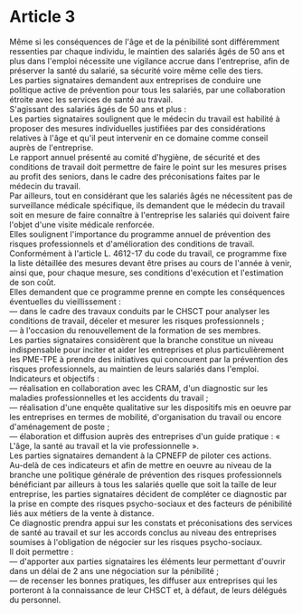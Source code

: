 # Article 3

  
 Même si les conséquences de l'âge et de la pénibilité sont différemment ressenties par chaque individu, le maintien des salariés âgés de 50 ans et plus dans l'emploi nécessite une vigilance accrue dans l'entreprise, afin de préserver la santé du salarié, sa sécurité voire même celle des tiers.  
 Les parties signataires demandent aux entreprises de conduire une politique active de prévention pour tous les salariés, par une collaboration étroite avec les services de santé au travail.  
 S'agissant des salariés âgés de 50 ans et plus :  
 Les parties signataires soulignent que le médecin du travail est habilité à proposer des mesures individuelles justifiées par des considérations relatives à l'âge et qu'il peut intervenir en ce domaine comme conseil auprès de l'entreprise.  
 Le rapport annuel présenté au comité d'hygiène, de sécurité et des conditions de travail doit permettre de faire le point sur les mesures prises au profit des seniors, dans le cadre des préconisations faites par le médecin du travail.  
 Par ailleurs, tout en considérant que les salariés âgés ne nécessitent pas de surveillance médicale spécifique, ils demandent que le médecin du travail soit en mesure de faire connaître à l'entreprise les salariés qui doivent faire l'objet d'une visite médicale renforcée.  
 Elles soulignent l'importance du programme annuel de prévention des risques professionnels et d'amélioration des conditions de travail.  
 Conformément à l'article L. 4612-17 du code du travail, ce programme fixe la liste détaillée des mesures devant être prises au cours de l'année à venir, ainsi que, pour chaque mesure, ses conditions d'exécution et l'estimation de son coût.  
 Elles demandent que ce programme prenne en compte les conséquences éventuelles du vieillissement :  
 ― dans le cadre des travaux conduits par le CHSCT pour analyser les conditions de travail, déceler et mesurer les risques professionnels ;  
 ― à l'occasion du renouvellement de la formation de ses membres.  
 Les parties signataires considèrent que la branche constitue un niveau indispensable pour inciter et aider les entreprises et plus particulièrement les PME-TPE à prendre des initiatives qui concourent par la prévention des risques professionnels, au maintien de leurs salariés dans l'emploi.  
Indicateurs et objectifs :  
 ― réalisation en collaboration avec les CRAM, d'un diagnostic sur les maladies professionnelles et les accidents du travail ;  
 ― réalisation d'une enquête qualitative sur les dispositifs mis en oeuvre par les entreprises en termes de mobilité, d'organisation du travail ou encore d'aménagement de poste ;  
 ― élaboration et diffusion auprès des entreprises d'un guide pratique : « L'âge, la santé au travail et la vie professionnelle ».  
 Les parties signataires demandent à la CPNEFP de piloter ces actions.  
 Au-delà de ces indicateurs et afin de mettre en oeuvre au niveau de la branche une politique générale de prévention des risques professionnels bénéficiant par ailleurs à tous les salariés quelle que soit la taille de leur entreprise, les parties signataires décident de compléter ce diagnostic par la prise en compte des risques psycho-sociaux et des facteurs de pénibilité liés aux métiers de la vente à distance.  
 Ce diagnostic prendra appui sur les constats et préconisations des services de santé au travail et sur les accords conclus au niveau des entreprises soumises à l'obligation de négocier sur les risques psycho-sociaux.  
 Il doit permettre :  
 ― d'apporter aux parties signataires les éléments leur permettant d'ouvrir dans un délai de 2 ans une négociation sur la pénibilité ;  
 ― de recenser les bonnes pratiques, les diffuser aux entreprises qui les porteront à la connaissance de leur CHSCT et, à défaut, de leurs délégués du personnel.


